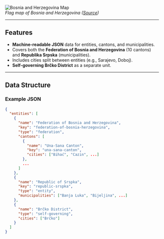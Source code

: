 ![Bosnia and Herzegovina Map](https://upload.wikimedia.org/wikipedia/commons/thumb/b/bf/Flag_of_Bosnia_and_Herzegovina.svg/255px-Flag_of_Bosnia_and_Herzegovina.svg.png)  
*Flag map of Bosnia and Herzegovina ([Source](https://commons.wikimedia.org/wiki/File:Flag-map_of_Bosnia_and_Herzegovina.svg))*

---

## Features
- **Machine-readable JSON** data for entities, cantons, and municipalities.
- Covers both the **Federation of Bosnia and Herzegovina** (10 cantons) and **Republika Srpska** (municipalities).
- Includes cities split between entities (e.g., Sarajevo, Doboj).
- **Self-governing Brčko District** as a separate unit.

---

## Data Structure
### Example JSON

```json
{
  "entities": [
    {
      "name": "Federation of Bosnia and Herzegovina",
      "key": "federation-of-bosnia-herzegovina",
      "type": "federation",
      "cantons": [
        {
          "name": "Una-Sana Canton",
          "key": "una-sana-canton",
          "cities": ["Bihać", "Cazin", ...]
        },
        ...
      ]
    },
    {
      "name": "Republic of Srspka",
      "key": "republic-srspka",
      "type": "entity",
      "municipalities": ["Banja Luka", "Bijeljina", ...]
    },
    {
      "name": "Brčko District",
      "type": "self-governing",
      "cities": ["Brčko"]
    }
  ]
}
